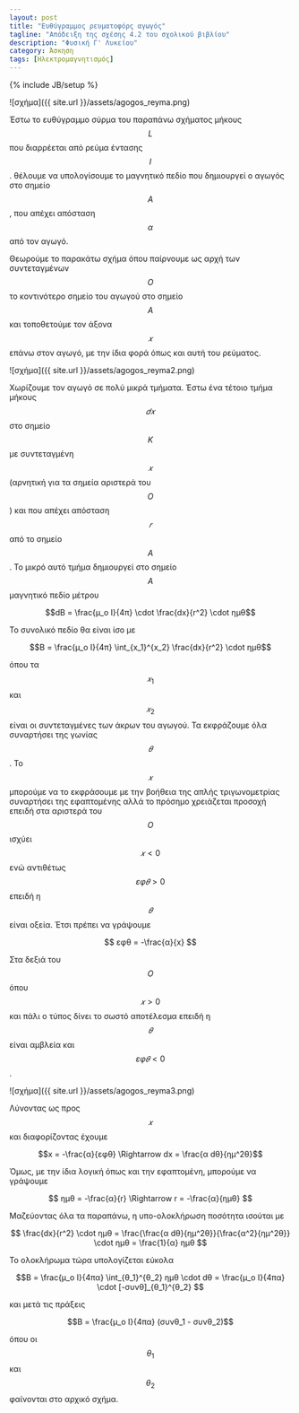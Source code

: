 ```yaml
---
layout: post
title: "Ευθύγραμμος ρευματοφόρς αγωγός"
tagline: "Απόδειξη της σχέσης 4.2 του σχολικού βιβλίου"
description: "Φυσική Γ' Λυκείου"
category: Άσκηση
tags: [Ηλεκτρομαγνητισμός]
---
```

{% include JB/setup %}


![σχήμα]({{ site.url }}/assets/agogos_reyma.png) 


Έστω το ευθύγραμμο σύρμα του παραπάνω σχήματος μήκους $$L$$ που διαρρέεται από ρεύμα έντασης
$$Ι$$. θέλουμε να υπολογίσουμε το μαγνητικό πεδίο που δημιουργεί ο αγωγός στο σημείο $$Α$$, που απέχει
απόσταση $$α$$ από τον αγωγό.

Θεωρούμε το παρακάτω σχήμα όπου παίρνουμε ως αρχή των συντεταγμένων $$Ο$$ το
κοντινότερο σημείο του αγωγού στο σημείο $$Α$$ και τοποθετούμε τον άξονα $$𝑥$$ επάνω στον
αγωγό, με την ίδια φορά όπως και αυτή του ρεύματος. 

![σχήμα]({{ site.url }}/assets/agogos_reyma2.png) 


Χωρίζουμε τον αγωγό σε πολύ μικρά τμήματα. Έστω ένα τέτοιο τμήμα μήκους $$𝑑𝑥$$ στο σημείο $$Κ$$ με συντεταγμένη $$𝑥$$ (αρνητική για
τα σημεία αριστερά του $$Ο$$) και που απέχει απόσταση $$𝑟$$ από το σημείο $$Α$$. Το μικρό αυτό τμήμα
δημιουργεί στο σημείο $$Α$$ μαγνητικό πεδίο μέτρου

$$dB = \frac{μ_ο I}{4π} \cdot \frac{dx}{r^2} \cdot ημθ$$

Το συνολικό πεδίο θα είναι ίσο με

$$B = \frac{μ_ο I}{4π} \int_{x_1}^{x_2} \frac{dx}{r^2} \cdot ημθ$$

όπου τα $$𝑥_1$$ και $$𝑥_2$$ είναι οι συντεταγμένες των άκρων του αγωγού. Τα εκφράζουμε όλα
συναρτήσει της γωνίας $$𝜃$$. Το $$𝑥$$ μπορούμε να το εκφράσουμε με την βοήθεια της απλής
τριγωνομετρίας συναρτήσει της εφαπτομένης αλλά το πρόσημο χρειάζεται προσοχή επειδή
στα αριστερά του $$Ο$$ ισχύει $$𝑥 < 0$$ ενώ αντιθέτως $$εφ𝜃 > 0$$ επειδή η $$𝜃$$ είναι οξεία. Έτσι πρέπει
να γράψουμε

$$ εφθ = -\frac{α}{x} $$

Στα δεξιά του $$Ο$$ όπου $$𝑥 > 0$$ και πάλι ο τύπος δίνει το σωστό αποτέλεσμα επειδή η $$𝜃$$ είναι
αμβλεία και $$εφ𝜃 < 0$$.

![σχήμα]({{ site.url }}/assets/agogos_reyma3.png) 

Λύνοντας ως προς $$𝑥$$ και διαφορίζοντας έχουμε

$$x = -\frac{α}{εφθ} \Rightarrow dx = \frac{α dθ}{ημ^2θ}$$

Όμως, με την ίδια λογική όπως και την εφαπτομένη, μπορούμε να γράψουμε

$$ ημθ = -\frac{α}{r} \Rightarrow r = -\frac{α}{ημθ} $$

Μαζεύοντας όλα τα παραπάνω, η υπο-ολοκλήρωση ποσότητα ισούται με

$$ \frac{dx}{r^2} \cdot ημθ = \frac{\frac{α dθ}{ημ^2θ}}{\frac{α^2}{ημ^2θ}} \cdot ημθ = \frac{1}{α} ημθ $$   

Το ολοκλήρωμα τώρα υπολογίζεται εύκολα

$$B = \frac{μ_ο I}{4πα} \int_{θ_1}^{θ_2} ημθ \cdot dθ = \frac{μ_ο I}{4πα} \cdot [-συνθ]_{θ_1}^{θ_2} $$

και μετά τις πράξεις

$$Β = \frac{μ_ο I}{4πα} (συνθ_1 - συνθ_2)$$

όπου οι $$θ_1$$ και $$θ_2$$ φαίνονται στο αρχικό σχήμα. 
